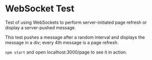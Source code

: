 WebSocket Test
==============

Test of using WebSockets to perform server-initiated page refresh or display a server-pushed message.

This test pushes a message after a random interval and displays the message in a div; every 4th message is a page refresh.

`npm start` and open localhost:3000/page to see it in action.
